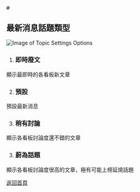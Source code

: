 ##### o
## 最新消息話題類型

![Image of Topic Settings Options](../v1/images/new_topic_type.png) 

1. ### 即時廢文
顯示最即時的各看板新文章

2. ### 預設
預設最新消息

3. ### 稍有討論
顯示各看板討論度還不錯的文章

3. ### 蔚為話題
顯示各看板討論度很高的文章，極有可能上榜延燒話題  
  
[返回首頁](https://kimieno.github.io/ios.pitt) 